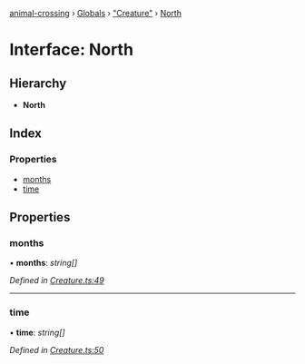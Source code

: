 [animal-crossing](../README.md) › [Globals](../globals.md) › ["Creature"](../modules/_creature_.md) › [North](_creature_.north.md)

# Interface: North

## Hierarchy

* **North**

## Index

### Properties

* [months](_creature_.north.md#months)
* [time](_creature_.north.md#time)

## Properties

###  months

• **months**: *string[]*

*Defined in [Creature.ts:49](https://github.com/Norviah/animal-crossing/blob/0850a1e/module/types/Creature.ts#L49)*

___

###  time

• **time**: *string[]*

*Defined in [Creature.ts:50](https://github.com/Norviah/animal-crossing/blob/0850a1e/module/types/Creature.ts#L50)*
